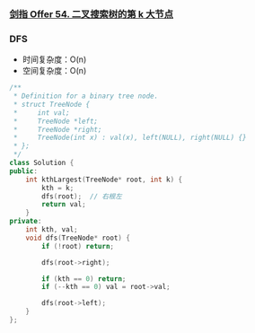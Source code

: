 ### [剑指 Offer 54. 二叉搜索树的第 k 大节点](https://leetcode-cn.com/problems/er-cha-sou-suo-shu-de-di-kda-jie-dian-lcof/)

### DFS

- 时间复杂度：O(n)
- 空间复杂度：O(n)

```c++
/**
 * Definition for a binary tree node.
 * struct TreeNode {
 *     int val;
 *     TreeNode *left;
 *     TreeNode *right;
 *     TreeNode(int x) : val(x), left(NULL), right(NULL) {}
 * };
 */
class Solution {
public:
    int kthLargest(TreeNode* root, int k) {
        kth = k;
        dfs(root);  // 右根左
        return val;
    }
private:
    int kth, val;
    void dfs(TreeNode* root) {
        if (!root) return;

        dfs(root->right);

        if (kth == 0) return;
        if (--kth == 0) val = root->val;

        dfs(root->left);
    }
};
```
